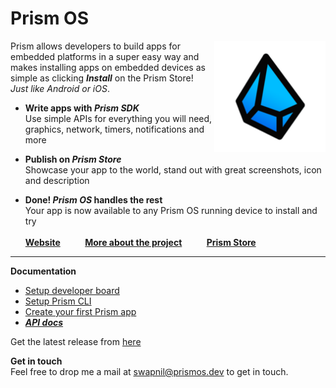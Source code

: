 # Prism OS

<img src="https://raw.githubusercontent.com/prism-os/prism-os.github.io/gh-pages/apple-touch-icon.png" align="right"
     title="Prism logo" width="178" height="178">

Prism allows developers to build apps for embedded platforms in a super easy way and makes installing apps on embedded devices as simple as clicking ***Install*** on the Prism Store!  
*Just like Android or iOS*.

* **Write apps with *Prism SDK***  
  Use simple APIs for everything you will need, graphics, network, timers, notifications and more

* **Publish on *Prism Store***  
  Showcase your app to the world, stand out with great screenshots, icon and description

* **Done! *Prism OS* handles the rest**  
  Your app is now available to any Prism OS running device to install and try
<br></br>
[**Website**](https://prismos.dev)
&nbsp;&nbsp;&nbsp;&nbsp;&nbsp;&nbsp;&nbsp;&nbsp;
[**More about the project**](https://prismos.dev/the-goal)
&nbsp;&nbsp;&nbsp;&nbsp;&nbsp;&nbsp;&nbsp;&nbsp;
[**Prism Store**](https://store.prismos.dev)

---

**Documentation**
* [Setup developer board](https://prismos.dev/docs)
* [Setup Prism CLI](https://prismos.dev/docs/setup-prism-cli)
* [Create your first Prism app](https://prismos.dev/docs/create-first-app)
* [***API docs***](https://prismos.dev/docs/app-structure)

Get the latest release from [here](https://github.com/prism-os/os/releases)

**Get in touch**  
Feel free to drop me a mail at swapnil@prismos.dev to get in touch.
